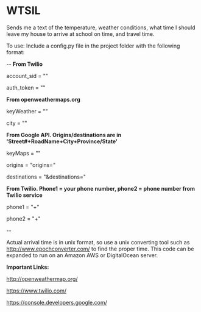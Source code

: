 # WTSIL
Sends me a text of the temperature, weather conditions, what time I should leave my house to arrive at school on time, and travel time.

To use: Include a config.py file in the project folder with the following format:

--
**From Twilio**

account_sid = ""

auth_token = ""


**From openweathermaps.org**

keyWeather = ""

city = ""


**From Google API. Origins/destinations are in 'Street#+RoadName+City+Province/State'**

keyMaps = ""

origins = "origins="

destinations = "&destinations="


**From Twilio. Phone1 = your phone number, phone2 = phone number from Twilio service**

phone1 = "+"

phone2 = "+"

--

Actual arrival time is in unix format, so use a unix converting tool such as http://www.epochconverter.com/ to find the proper time.
This code can be expanded to run on an Amazon AWS or DigitalOcean server.

**Important Links:**

http://openweathermap.org/

https://www.twilio.com/

https://console.developers.google.com/
